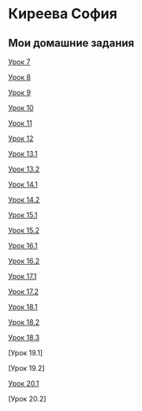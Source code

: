 

# Киреева София
## Мои домашние задания

[Урок 7](https://kireevasoffy.github.io/lesson_7/)

[Урок 8](https://kireevasoffy.github.io/lesson_8/)

[Урок 9](https://kireevasoffy.github.io/lesson_9/)

[Урок 10](https://github.com/KireevaSoffy/KireevaSoffy.github.io/blob/master/lesson_10/main.less)

[Урок 11](адрес "Описание")

[Урок 12](адрес "Описание")

[Урок 13.1](https://kireevasoffy.github.io/13part1/index.html)

[Урок 13.2](https://github.com/KireevaSoffy/KireevaSoffy.github.io/tree/master/lesson_13/part_2)

[Урок 14.1](https://kireevasoffy.github.io/Lesson_14.1/part1/ "Подключение шрифтов")

[Урок 14.2](https://github.com/KireevaSoffy/KireevaSoffy.github.io/tree/master/lesson_14/part_2 "Верстка первого экрана")

[Урок 15.1](https://kireevasoffy.github.io/lesson_15/part_1/index.html "Эффекты" )

[Урок 15.2](https://kireevasoffy.github.io/lesson_15/part_2/index.html "Адаптив сайта")

[Урок 16.1](https://KireevaSoffy.github.io/lesson_16/part1/index.html)

[Урок 16.2](https://kireevasoffy.github.io/lesson_16/part2/index.html )

[Урок 17.1](https://kireevasoffy.github.io/lesson_17.2/index.html)

[Урок 17.2](https://kireevasoffy.github.io/lesson_17.1/index.html)

[Урок 18.1](https://KireevaSoffy.github.io/18part1/index.html)

[Урок 18.2](https://KireevaSoffy.github.io/18part2/index.html)

[Урок 18.3](https://kireevasoffy.github.io/18_3/index.html)

[Урок 19.1]

[Урок 19.2]

[Урок 20.1](https://kireevasoffy.github.io/20part1/index.html)

[Урок 20.2]
